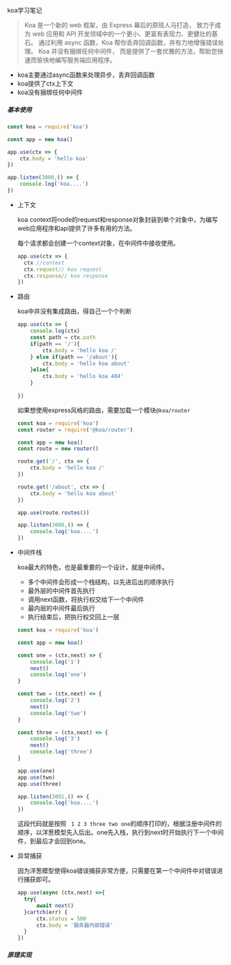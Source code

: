 koa学习笔记

>  Koa 是一个新的 web 框架，由 Express 幕后的原班人马打造， 致力于成为 web 应用和 API 开发领域中的一个更小、更富有表现力、更健壮的基石。 通过利用 async 函数，Koa 帮你丢弃回调函数，并有力地增强错误处理。 Koa 并没有捆绑任何中间件， 而是提供了一套优雅的方法，帮助您快速而愉快地编写服务端应用程序。 

- koa主要通过async函数来处理异步，丢弃回调函数
- koa提供了ctx上下文
- koa没有捆绑任何中间件

##### 基本使用

```javascript
const koa = require('koa')

const app = new koa()

app.use(ctx => {
    ctx.body = 'hello koa'
})

app.listen(3000,() => {
    console.log('koa....')
})
```

- 上下文

  koa context将node的request和response对象封装到单个对象中，为编写web应用程序和api提供了许多有用的方法。

  每个请求都会创建一个context对象，在中间件中接收使用。

  ```javascript
  app.use(ctx => {
  	ctx //context
  	ctx.request// koa request
  	ctx.response// koa response
  })
  ```

  

- 路由

  koa中并没有集成路由，得自己一个个判断

  ```javascript
  app.use(ctx => {
      console.log(ctx)
      const path = ctx.path
      if(path == '/'){
          ctx.body = 'hello koa /'
      } else if(path == '/about'){
          ctx.body = 'hello koa about'
      }else{
          ctx.body = 'hello koa 404'
      }
      
  })
  ```

  如果想使用express风格的路由，需要加载一个模块`@koa/router`

  ```javascript
  const koa = require('koa')
  const router = require('@koa/router')
  
  const app = new koa()
  const route = new router()
  
  route.get('/', ctx => {
      ctx.body = 'hello koa /'
  })
  
  route.get('/about', ctx => {
      ctx.body = 'hello koa about'
  })
  
  app.use(route.routes())
  
  app.listen(3000,() => {
      console.log('koa....')
  })
  ```

- 中间件栈

  koa最大的特色，也是最重要的一个设计，就是中间件。

  - 多个中间件会形成一个栈结构，以先进后出的顺序执行
  - 最外层的中间件首先执行
  - 调用next函数，将执行权交给下一个中间件
  - 最内层的中间件最后执行
  - 执行结束后，把执行权交回上一层

  ```javascript
  const koa = require('koa')
  
  const app = new koa()
  
  const one = (ctx,next) => {
      console.log('1')
      next()
      console.log('one')
  }
  
  const two = (ctx,next) => {
      console.log('2')
      next()
      console.log('two')
  }
  
  const three = (ctx,next) => {
      console.log('3')
      next()
      console.log('three')
  }
  
  app.use(one)
  app.use(two)
  app.use(three)
  
  app.listen(3001,() => {
      console.log('koa....')
  })
  ```

  这段代码就是按照 ` 1 2 3 three two one`的顺序打印的，根据注册中间件的顺序，以洋葱模型先入后出。one先入栈，执行到next时开始执行下一个中间件，到最后才会回到one。

- 异常捕获

  因为洋葱模型使得koa错误捕获非常方便，只需要在第一个中间件中对错误进行捕获即可。

  ```javascript
  app.use(async (ctx,next) =>{
  	try{
  		await next()
  	}cartch(err) {
  		ctx.status = 500
  		ctx.body = '服务器内部错误'
  	}
  })
  ```

##### 原理实现